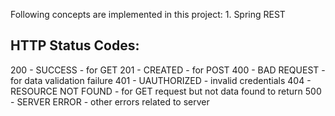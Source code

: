 Following concepts are implemented in this project:
	1. Spring REST


HTTP Status Codes:
--------------------		

200 - SUCCESS - for GET
201 - CREATED - for POST
400 - BAD REQUEST - for data validation failure
401 - UAUTHORIZED - invalid credentials
404 - RESOURCE NOT FOUND - for GET request but not data found to return
500 - SERVER ERROR - other errors related to server 









